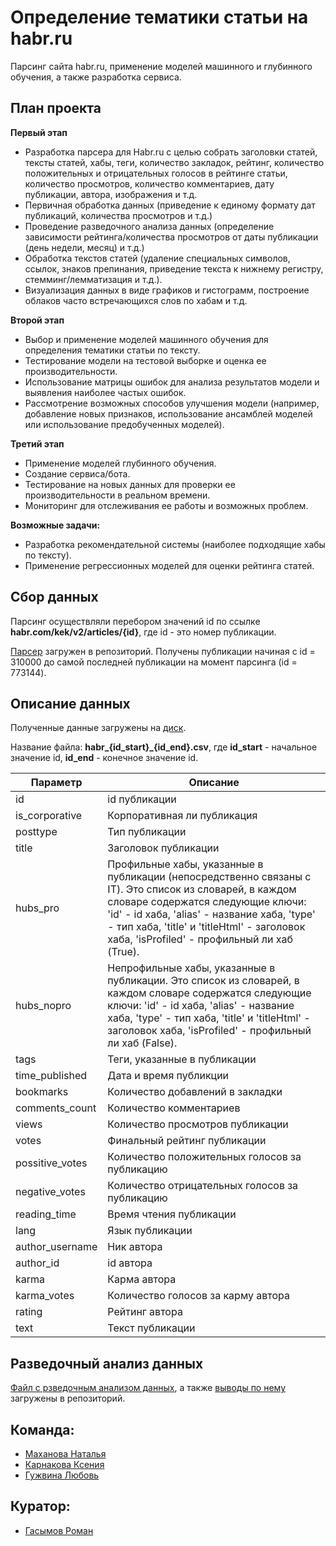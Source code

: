 # Определение тематики статьи на habr.ru
Парсинг сайта habr.ru, применение моделей машинного и глубинного обучения, а также разработка сервиса.
## План проекта

**Первый этап**
 - Разработка парсера для Habr.ru с целью собрать заголовки статей, тексты статей, хабы, теги, количество закладок, рейтинг,
   количество положительных и отрицательных голосов в рейтинге статьи, количество просмотров, количество комментариев, дату публикации, автора, изображения и т.д.
 - Первичная обработка данных (приведение к единому формату дат публикаций, количества просмотров и т.д.)
 - Проведение разведочного анализа данных (определение зависимости рейтинга/количества просмотров от даты публикации (день недели, месяц) и т.д.)
 - Обработка текстов статей (удаление специальных символов, ссылок, знаков препинания, приведение текста к нижнему регистру, стемминг/лемматизация и т.д.). 
 - Визуализация данных в виде графиков и гистограмм, построение облаков часто встречающихся слов по хабам и т.д.

**Второй этап**
 - Выбор и применение моделей машинного обучения для определения тематики статьи по тексту.
 - Тестирование модели на тестовой выборке и оценка ее производительности.
 - Использование матрицы ошибок для анализа результатов модели и выявления наиболее частых ошибок.
 - Рассмотрение возможных способов улучшения модели (например, добавление новых признаков, использование ансамблей моделей или использование предобученных моделей).

**Третий этап**
- Применение моделей глубинного обучения.
- Создание сервиса/бота.
- Тестирование на новых данных для проверки ее производительности в реальном времени.
- Мониторинг для отслеживания ее работы и возможных проблем.

**Возможные задачи:**
 - Разработка рекомендательной системы (наиболее подходящие хабы по тексту).
 - Применение регрессионных моделей для оценки рейтинга статей.

## Сбор данных
Парсинг осуществляли перебором значений id по ссылке **habr.com/kek/v2/articles/{id}**, где id - это номер публикации.

[Парсер](new_parser.ipynb) загружен в репозиторий. 
Получены публикации начиная с id = 310000 до самой последней публикации на момент парсинга (id = 773144). 

## Описание данных

Полученные данные загружены на [диск](https://disk.yandex.ru/d/18bZLz2B1pyh6A). 

Название файла: **habr_{id_start}_{id_end}.csv**, где **id_start** - начальное значение id, **id_end** - конечное значение id.

| Параметр | Описание |
| --- | --- |
| id | id публикации | 
| is_corporative | Корпоративная ли публикация|
| posttype | Тип публикации | 
| title | Заголовок публикации | 
| hubs_pro | Профильные хабы, указанные в публикации (непосредственно связаны с IT). Это список из словарей, в каждом словаре содержатся следующие ключи: 'id' - id хаба, 'alias' - название хаба, 'type' - тип хаба, 'title' и 'titleHtml' - заголовок хаба, 'isProfiled' - профильный ли хаб (True). |
| hubs_nopro | Непрофильные хабы, указанные в публикации. Это список из словарей, в каждом словаре содержатся следующие ключи: 'id' - id хаба, 'alias' - название хаба, 'type' - тип хаба, 'title' и 'titleHtml' - заголовок хаба, 'isProfiled' - профильный ли хаб (False). |
| tags | Теги, указанные в публикации  |
| time_published | Дата и время публикции |
| bookmarks | Количество добавлений в закладки | 
| comments_count | Количество комментариев | 
| views | Количество просмотров публикации |
| votes | Финальный рейтинг публикации |
| possitive_votes | Количество положительных голосов за публикацию |
| negative_votes | Количество отрицательных голосов за публикацию |
| reading_time | Время чтения публикации |
| lang | Язык публикации |
| author_username | Ник автора |
| author_id | id автора |
| karma | Карма автора |
| karma_votes | Количество голосов за карму автора |
| rating | Рейтинг автора |
| text | Текст публикации |

## Разведочный анализ данных

[Файл с рзведочным анализом данных](EDA.ipynb), а также [выводы по нему](EDA.md) загружены в репозиторий.


## Команда:
- [Маханова Наталья](https://github.com/NatashaMakhanova)
- [Карнакова Ксения](https://github.com/xenahkar)
- [Гужвина Любовь](https://github.com/LyubovGuzhvina)
## Куратор:
- [Гасымов Роман](https://github.com/roman646)
